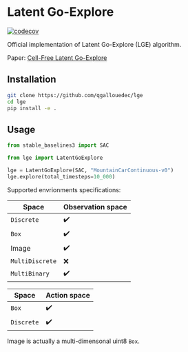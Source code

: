 # Latent Go-Explore


[![codecov](https://codecov.io/gh/qgallouedec/go-explore/branch/main/graph/badge.svg?token=f0yjhgL1nj)](https://codecov.io/gh/qgallouedec/go-explore)

Official implementation of Latent Go-Explore (LGE) algorithm.

Paper: [Cell-Free Latent Go-Explore](https://arxiv.org/abs/2208.14928)


## Installation

```bash
git clone https://github.com/qgallouedec/lge
cd lge
pip install -e .
```

## Usage


```python
from stable_baselines3 import SAC

from lge import LatentGoExplore

lge = LatentGoExplore(SAC, "MountainCarContinuous-v0")
lge.explore(total_timesteps=10_000)
```

Supported envrionments specifications:

| Space           | Observation space  |
| --------------- | ------------------ |
| `Discrete`      | :heavy_check_mark: |
| `Box`           | :heavy_check_mark: |
| Image           | :heavy_check_mark: |
| `MultiDiscrete` | :x:                |
| `MultiBinary`   | :heavy_check_mark: |

| Space      | Action space       |
| ---------- | ------------------ |
| `Box`      | :heavy_check_mark: |
| `Discrete` | :heavy_check_mark: |



 Image is actually a multi-dimensonal uint8 `Box`.
